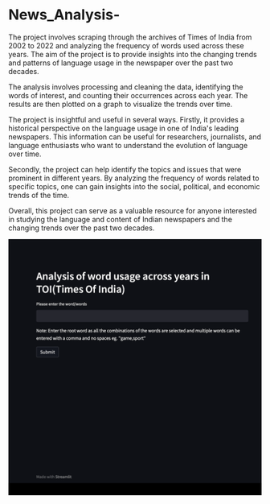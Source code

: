# News_Analysis-

The project involves scraping through the archives of Times of India from 2002 to 2022 and analyzing the frequency of words used across these years. The aim of the project is to provide insights into the changing trends and patterns of language usage in the newspaper over the past two decades.

The analysis involves processing and cleaning the data, identifying the words of interest, and counting their occurrences across each year. The results are then plotted on a graph to visualize the trends over time.

The project is insightful and useful in several ways. Firstly, it provides a historical perspective on the language usage in one of India's leading newspapers. This information can be useful for researchers, journalists, and language enthusiasts who want to understand the evolution of language over time.

Secondly, the project can help identify the topics and issues that were prominent in different years. By analyzing the frequency of words related to specific topics, one can gain insights into the social, political, and economic trends of the time.

Overall, this project can serve as a valuable resource for anyone interested in studying the language and content of Indian newspapers and the changing trends over the past two decades.

![app view](./app_view.png)
